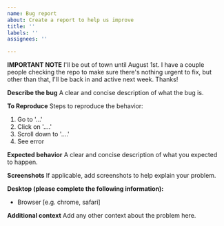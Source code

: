 ```yaml
---
name: Bug report
about: Create a report to help us improve
title: ''
labels: ''
assignees: ''

---
```


**IMPORTANT NOTE**
I'll be out of town until August 1st. I have a couple people checking the repo to make sure there's nothing urgent to fix, but other than that, I'll be back in and active next week. Thanks!

**Describe the bug**
A clear and concise description of what the bug is.

**To Reproduce**
Steps to reproduce the behavior:
1. Go to '...'
2. Click on '....'
3. Scroll down to '....'
4. See error

**Expected behavior**
A clear and concise description of what you expected to happen.

**Screenshots**
If applicable, add screenshots to help explain your problem.

**Desktop (please complete the following information):**
 - Browser [e.g. chrome, safari]

**Additional context**
Add any other context about the problem here.
